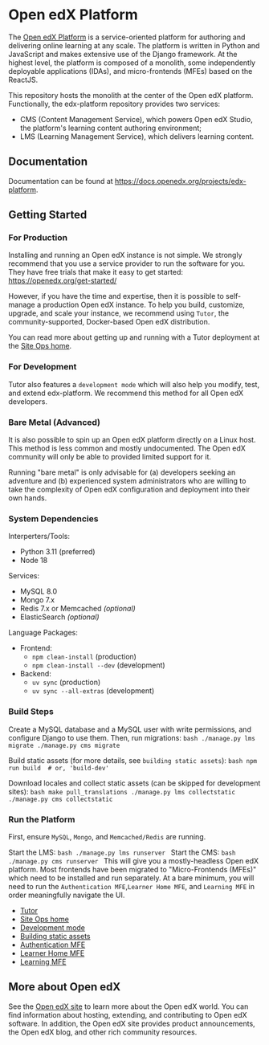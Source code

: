 # Open edX Platform

The [Open edX Platform](https://openedx.org) is a service-oriented platform for authoring and delivering online learning at any scale.  The platform is written in Python and JavaScript and makes extensive use of the Django framework. At the highest level, the platform is composed of a monolith, some independently deployable applications (IDAs), and micro-frontends (MFEs) based on the ReactJS.

This repository hosts the monolith at the center of the Open edX platform. Functionally, the edx-platform repository provides two services:

* CMS (Content Management Service), which powers Open edX Studio, the platform's learning content authoring environment;
* LMS (Learning Management Service), which delivers learning content.

## Documentation

Documentation can be found at https://docs.openedx.org/projects/edx-platform.

## Getting Started

### For Production

Installing and running an Open edX instance is not simple. We strongly recommend that you use a service provider to run the software for you. They have free trials that make it easy to get started: https://openedx.org/get-started/

However, if you have the time and expertise, then it is possible to self-manage a production Open edX instance. To help you build, customize, upgrade, and scale your instance, we recommend using `Tutor`, the community-supported, Docker-based Open edX distribution.

You can read more about getting up and running with a Tutor deployment at the [Site Ops home](https://docs.openedx.org).

### For Development

Tutor also features a `development mode` which will also help you modify, test, and extend edx-platform. We recommend this method for all Open edX developers.

### Bare Metal (Advanced)

It is also possible to spin up an Open edX platform directly on a Linux host. This method is less common and mostly undocumented. The Open edX community will only be able to provided limited support for it.

Running "bare metal" is only advisable for (a) developers seeking an adventure and (b) experienced system administrators who are willing to take the complexity of Open edX configuration and deployment into their own hands.

### System Dependencies

Interperters/Tools:
- Python 3.11 (preferred)
- Node 18

Services:
- MySQL 8.0
- Mongo 7.x
- Redis 7.x or Memcached _(optional)_
- ElasticSearch _(optional)_

Language Packages:

- Frontend:
  - `npm clean-install` (production)
  - `npm clean-install --dev` (development)
- Backend:
  - `uv sync` (production)
  - `uv sync --all-extras` (development)

### Build Steps

Create a MySQL database and a MySQL user with write permissions, and configure
Django to use them. Then, run migrations:
    ```bash
      ./manage.py lms migrate
      ./manage.py cms migrate
    ```

Build static assets (for more details, see `building static assets`):
    ```bash
      npm run build  # or, 'build-dev'
    ```

Download locales and collect static assets (can be skipped for development sites):
    ```bash
      make pull_translations
      ./manage.py lms collectstatic
      ./manage.py cms collectstatic
    ```

### Run the Platform

First, ensure `MySQL`, `Mongo`, and `Memcached/Redis` are running.

Start the LMS:
    ```bash
      ./manage.py lms runserver
    ```
Start the CMS:
    ```bash
      ./manage.py cms runserver
    ```
This will give you a mostly-headless Open edX platform. Most frontends have been migrated to "Micro-Frontends (MFEs)" which need to be installed and run separately. At a bare minimum, you will need to run the `Authentication MFE`,`Learner Home MFE`, and `Learning MFE` in order meaningfully navigate the UI.

- [Tutor](https://github.com/overhangio/tutor)
- [Site Ops home](https://docs.openedx.org/en/latest/site_ops/index.html)
- [Development mode](https://docs.tutor.edly.io/dev.html)
- [Building static assets](https://github.com/openedx/edx-platform/blob/open-release/redwood.master/docs/references/static-assets.rst)
- [Authentication MFE](https://github.com/openedx/frontend-app-authn/)
- [Learner Home MFE](https://github.com/openedx/frontend-app-learner-dashboard)
- [Learning MFE](https://github.com/openedx/frontend-app-learning/)

## More about Open edX

See the [Open edX site](https://openedx.org) to learn more about the Open edX world. You can find information about hosting, extending, and contributing to Open edX software. In addition, the Open edX site provides product announcements, the Open edX blog, and other rich community resources.
